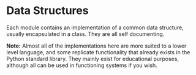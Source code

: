 Data Structures
===============

Each module contains an implementation of a common data structure, usually encapsulated in a class. They are all self documenting.

**Note:** Almost all of the implementations here are more suited to a lower level language, and some replicate functionality that already exists in the Python standard library. They mainly exist for educational purposes, although all can be used in functioning systems if you wish.